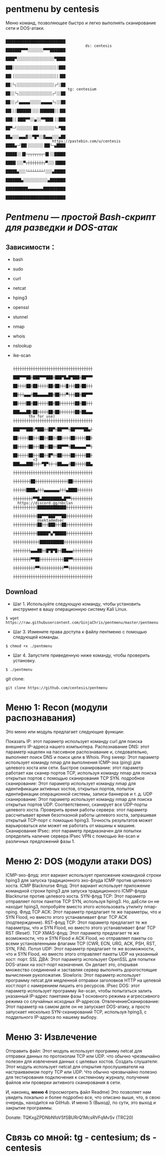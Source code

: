 # pentmenu by centesis


Меню команд, позволяющее быстро и легко выполнять сканирование сети и DOS-атаки.

                                                                                       ███████████████████████████
                                        ds: centesis                                   ███████▀▀▀░░░░░░░▀▀▀███████
                                                                                       ████▀░░░░░░░░░░░░░░░░░▀████
                                                                                       ███│░░░░░░░░░░░░░░░░░░░│███
                                                                                       ██▌│░░░░░░░░░░░░░░░░░░░│▐██
                                                                                       ██░└┐░░░░░░░░░░░░░░░░░┌┘░██
                                tg: centesium                                          ██░░└┐░░░░░░░░░░░░░░░┌┘░░██
                                                                                       ██░░┌┘▄▄▄▄▄░░░░░▄▄▄▄▄└┐░░██
                                                                                       ██▌░│██████▌░░░▐██████│░▐██
                                                                                       ███░│▐███▀▀░░▄░░▀▀███▌│░███
                                                                                       ██▀─┘░░░░░░░▐█▌░░░░░░░└─▀██
                                                                                       ██▄░░░▄▄▄▓░░▀█▀░░▓▄▄▄░░░▄██
                         https://pastebin.com/u/centesis                               ████▄─┘██▌░░░░░░░▐██└─▄████                   
                                                                                       █████░░▐█─┬┬┬┬┬┬┬─█▌░░█████
                                                                                       ████▌░░░▀┬┼┼┼┼┼┼┼┬▀░░░▐████
                                                                                       █████▄░░░└┴┴┴┴┴┴┴┘░░░▄█████
                                                                                       ███████▄░░░░░░░░░░░▄███████
                                                                                       ██████████▄▄▄▄▄▄▄██████████
                                                                                       ███████████████████████████


# _Pentmenu — простой Bash-скрипт для разведки и DOS-атак_

## Зависимости：
                                                                                              
* bash

* sudo

* curl

* netcat

* hping3

* openssl

* stunnel

* nmap

* whois

* nslookup

* ike-scan

                                                               ┼┼┼┼┼┼┼┼┼┼┼┼┼┼┼┼┼┼┼┼┼┼┼┼┼┼┼┼┼┼┼┼┼┼┼┼
                                                               ███▀▀▀██┼███▀▀▀███┼███▀█▄█▀███┼██▀▀▀
                                                               ██┼┼┼┼██┼██┼┼┼┼┼██┼██┼┼┼█┼┼┼██┼██┼┼┼
                                                               ██┼┼┼▄▄▄┼██▄▄▄▄▄██┼██┼┼┼▀┼┼┼██┼██▀▀▀
                                                               ██┼┼┼┼██┼██┼┼┼┼┼██┼██┼┼┼┼┼┼┼██┼██┼┼┼
                                                               ███▄▄▄██┼██┼┼┼┼┼██┼██┼┼┼┼┼┼┼██┼██▄▄▄
             thx for use)                                      ┼┼┼┼┼┼┼┼┼┼┼┼┼┼┼┼┼┼┼┼┼┼┼┼┼┼┼┼┼┼┼┼┼┼┼┼
                                                               ███▀▀▀███┼▀███┼┼██▀┼██▀▀▀┼██▀▀▀▀██▄┼
                                                               ██┼┼┼┼┼██┼┼┼██┼┼██┼┼██┼┼┼┼██┼┼┼┼┼██┼
                                                               ██┼┼┼┼┼██┼┼┼██┼┼██┼┼██▀▀▀┼██▄▄▄▄▄▀▀┼
                                                               ██┼┼┼┼┼██┼┼┼██┼┼█▀┼┼██┼┼┼┼██┼┼┼┼┼██┼
               <3                                              ███▄▄▄███┼┼┼─▀█▀┼┼─┼██▄▄▄┼██┼┼┼┼┼██▄
                                                               ┼┼┼┼┼┼┼┼┼┼┼┼┼┼┼┼┼┼┼┼┼┼┼┼┼┼┼┼┼┼┼┼┼┼┼┼
                                                               ┼┼┼┼┼┼┼┼██┼┼┼┼┼┼┼┼┼┼┼┼┼┼┼██┼┼┼┼┼┼┼┼┼
                                                               ┼┼┼┼┼┼████▄┼┼┼▄▄▄▄▄▄▄┼┼┼▄████┼┼┼┼┼┼┼
                                                               ┼┼┼┼┼┼┼┼┼▀▀█▄█████████▄█▀▀┼┼┼┼┼┼┼┼┼┼
        https://discord.gg/nbclxn                              ┼┼┼┼┼┼┼┼┼┼┼█████████████┼┼┼┼┼┼┼┼┼┼┼┼
                                                               ┼┼┼┼┼┼┼┼┼┼┼██▀▀▀███▀▀▀██┼┼┼┼┼┼┼┼┼┼┼┼
                 @sektadedsec                                  ┼┼┼┼┼┼┼┼┼┼┼██┼┼┼███┼┼┼██┼┼┼┼┼┼┼┼┼┼┼┼
                                                               ┼┼┼┼┼┼┼┼┼┼┼█████▀▄▀█████┼┼┼┼┼┼┼┼┼┼┼┼
                                                               ┼┼┼┼┼┼┼┼┼┼┼┼███████████┼┼┼┼┼┼┼┼┼┼┼┼┼
                                                               ┼┼┼┼┼┼┼┼▄▄▄██┼┼█▀█▀█┼┼██▄▄▄┼┼┼┼┼┼┼┼┼
                                                               ┼┼┼┼┼┼┼┼▀▀██┼┼┼┼┼┼┼┼┼┼┼██▀▀┼┼┼┼┼┼┼┼┼
                                                               ┼┼┼┼┼┼┼┼┼┼▀▀┼┼┼┼┼┼┼┼┼┼┼▀▀┼┼┼┼┼┼┼┼┼┼┼
                                                               ┼┼┼┼┼┼┼┼┼┼┼┼┼┼┼┼┼┼┼┼┼┼┼┼┼┼┼┼┼┼┼┼┼┼┼┼
 
## Download

- Шаг 1. Используйте следующую команду, чтобы установить инструмент в вашу операционную систему Kali Linux.
  
```
$ wget https://raw.githubusercontent.com/GinjaChris/pentmenu/master/pentmenu

```

- Шаг 3. Измените права доступа к файлу пентменю с помощью следующей команды.

```
$ chmod +x ./pentmenu

```

- Шаг 4. Запустите приведенную ниже команду, чтобы проверить установку.

```
$ ./pentmenu

```


git clone:

```
git clone https://github.com/centesis/pentmenu

```



# **Меню 1: Recon (модули распознавания)**

Это меню или модуль предлагает следующие функции:

Показать IP: этот параметр использует команду curl для поиска внешнего IP-адреса нашего компьютера.
Распознавание DNS: этот параметр нацелен на пассивное распознавание и, следовательно, выполняет поиск DNS и поиск цели в Whois.
Ping sweep: Этот параметр использует команду nmap для выполнения ICMP-эха (ping) для целевого хоста или сети.
Быстрое сканирование: этот параметр работает как сканер портов TCP, используя команду nmap для поиска открытых портов с помощью сканирования TCP SYN.
подробное сканирование: Этот параметр использует команду nmap для идентификации активных хостов, открытых портов, попыток идентификации операционной системы, записи баннеров и т. д.
UDP сканирование: Этот параметр использует команду nmap для поиска открытых портов UDP. Соответственно, сканирует все UDP-порты целевого хоста.
Проверить время работы сервера: этот параметр рассчитывает время безотказной работы целевого хоста, запрашивая открытый TCP-порт с помощью hping3. Точность результатов может варьироваться или может не работать от машины к машине.
Сканирование IPsec: этот параметр предназначен для попытки определить наличие сервера IPsec VPN с помощью ike-scan и различных предложений фазы 1.

# **Меню 2: DOS (модули атаки DOS)**

ICMP-эхо-флуд: этот вариант использует приложение командной строки hping3 для запуска традиционного эхо-флуда ICMP против целевого хоста.
ICMP Blacknurse Флуд: Этот вариант использует приложение командной строки hping3 для запуска традиционного ICMP-флуда Blacknurse против целевого хоста.
SYN-флуд TCP: Этот параметр отправляет поток пакетов TCP SYN, используя hping3. Но, даЕсли он не находит hping3, попробуйте вместо этого использовать утилиту nmap-nping.
Флуд TCP ACK: Этот параметр предлагает те же параметры, что и SYN Flood, но вместо этого устанавливает флаг TCP ACK (подтверждение).
RST-флуд TCP: Этот параметр предлагает те же параметры, что и SYN Flood, но вместо этого устанавливает флаг TCP RST (Reset).
TCP XMAS-флуд: Этот параметр предлагает те же возможности, что и SYN Flood и ACK Flood, но отправляет пакеты со всеми установленными флагами TCP (CWR, ECN, URG, ACK, PSH, RST, SYN, FIN).
Потоп UDP: Этот параметр предлагает те же возможности, что и SYN Flood, но вместо этого отправляет пакеты UDP на указанный хост: порт.
SSL ДВА: Этот параметр использует OpenSSL для попытки DOS-атаки на хост-порт назначения. Он делает это, открывая множество соединений и заставляя сервер выполнять дорогостоящие вычисления рукопожатия.
Slowloris: Этот параметр использует программу netcat для медленной отправки заголовков HTTP на целевой хост:порт с намерением лишить его ресурсов.
IPsec DOS: этот параметр использует программу ike-scan, чтобы попытаться залить указанный IP-адрес пакетами фазы 1 основного режима и агрессивного режима со случайных исходных IP-адресов.
ОтвлечениеСканирование: Этот параметр на самом деле он не запускает DOS-атаку, а просто запускает несколько SYN-сканирований TCP, используя hping3, с поддельного IP-адреса по нашему выбору.

# **Меню 3: Извлечение**

Отправить файл: Этот модуль использует программу netcat для отправки данных по протоколам TCP или UDP. что обычно чрезвычайно полезен для извлечения данных с целевых хостов.
Создать слушателя: Этот модуль использует netcat для открытия прослушивателя на настраиваемом порту TCP или UDP. Что обычно чрезвычайно полезно для тестирования подключения к системному журналу, получения файлов или проверки активного сканирования в сети.

И, наконец, **меню 4** (просмотреть файл Readme) Это позволяет нам увидеть локально и более подробно все, что описано выше, что, в свою очередь, находится на GitHub. И меню 5 (Выход), по сути, это выход и закрытие программы.

Donate: TQKxgZPDNbNfoVSfSBURrQ1McsRVFqMvSv (TRC20)

# **Связь со мной: tg - centesium; ds - centesis**
